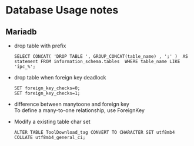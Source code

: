 # Database Usage notes
## Mariadb
- drop table with prefix  
    ```
    SELECT CONCAT( 'DROP TABLE ', GROUP_CONCAT(table_name) , ';' )  AS statement FROM information_schema.tables  WHERE table_name LIKE 'ipc_%';
    ```

- drop table when foreign key deadlock  
    ```
    SET foreign_key_checks=0; 
    SET foreign_key_checks=1;
    ```

- difference between manytoone and foreign key  
    To define a many-to-one relationship, use ForeignKey
    
- Modify a existing table char set
    ```
    ALTER TABLE ToolDownload_tag CONVERT TO CHARACTER SET utf8mb4 COLLATE utf8mb4_general_ci;
    ```
